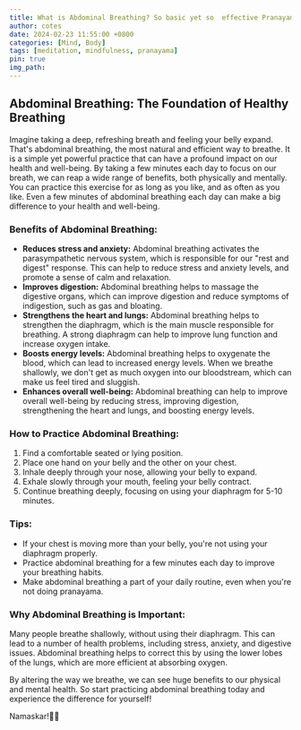 ```yaml
---
title: What is Abdominal Breathing? So basic yet so  effective Pranayama..
author: cotes
date: 2024-02-23 11:55:00 +0800
categories: [Mind, Body]
tags: [meditation, mindfulness, pranayama]
pin: true
img_path:  
---
```


## Abdominal Breathing: The Foundation of Healthy Breathing

Imagine taking a deep, refreshing breath and feeling your belly expand. That's abdominal breathing, the most natural and efficient way to breathe. It is a simple yet powerful practice that can have a profound impact on our health and well-being. By taking a few minutes each day to focus on our breath, we can reap a wide range of benefits, both physically and mentally. You can practice this exercise for as long as you like, and as often as you like. Even a few minutes of abdominal breathing each day can make a big difference to your health and well-being.

### Benefits of Abdominal Breathing:

- **Reduces stress and anxiety:** Abdominal breathing activates the parasympathetic nervous system, which is responsible for our "rest and digest" response. This can help to reduce stress and anxiety levels, and promote a sense of calm and relaxation.
- **Improves digestion:** Abdominal breathing helps to massage the digestive organs, which can improve digestion and reduce symptoms of indigestion, such as gas and bloating.
- **Strengthens the heart and lungs:** Abdominal breathing helps to strengthen the diaphragm, which is the main muscle responsible for breathing. A strong diaphragm can help to improve lung function and increase oxygen intake.
- **Boosts energy levels:** Abdominal breathing helps to oxygenate the blood, which can lead to increased energy levels. When we breathe shallowly, we don't get as much oxygen into our bloodstream, which can make us feel tired and sluggish.
- **Enhances overall well-being:** Abdominal breathing can help to improve overall well-being by reducing stress, improving digestion, strengthening the heart and lungs, and boosting energy levels.

### How to Practice Abdominal Breathing:

1. Find a comfortable seated or lying position.
2. Place one hand on your belly and the other on your chest.
3. Inhale deeply through your nose, allowing your belly to expand.
4. Exhale slowly through your mouth, feeling your belly contract.
5. Continue breathing deeply, focusing on using your diaphragm for 5-10 minutes.

### Tips:

- If your chest is moving more than your belly, you're not using your diaphragm properly.
- Practice abdominal breathing for a few minutes each day to improve your breathing habits.
- Make abdominal breathing a part of your daily routine, even when you're not doing pranayama.

### Why Abdominal Breathing is Important:

Many people breathe shallowly, without using their diaphragm. This can lead to a number of health problems, including stress, anxiety, and digestive issues. Abdominal breathing helps to correct this by using the lower lobes of the lungs, which are more efficient at absorbing oxygen.

By altering the way we breathe, we can see huge benefits to our physical and mental health. So start practicing abdominal breathing today and experience the difference for yourself!

Namaskar!🙏✨